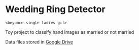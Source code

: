 # Wedding Ring Detector

`<beyonce single ladies gif>`

Toy project to classify hand images as married or not married

Data files stored in [Google Drive](https://drive.google.com/drive/u/1/folders/1uWwfvjLzEcmpLgejZFz66YM59K9ilYJV)
